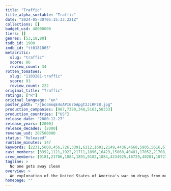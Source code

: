 ```yaml
---
title: "Traffic"
title_alpha_sortable: "Traffic"
date: "2024-05-30T05:15:33.221Z"
collections: []
budget_usd: 48000000
tiers: []
genres: [53,18,80]
tsdb_id: 1900
imdb_id: "tt0181865"
metacritic:
  slug: "traffic"
  score: 86
  review_count: 34
rotten_tomatoes:
  slug: "1103281-traffic"
  score: 93
  review_count: 222
original_title: "Traffic"
ratings: ["R"]
original_language: "en"
poster_path: "/jbccmnqE4oAPI67bApgt2JiRPz8.jpg"
production_companies: [987,7380,348,5163,58333]
production_countries: ["US"]
release_date: "2000-12-27"
release_years: [2000]
release_decades: [2000]
revenue_usd: 207500000
status: "Released"
runtime_minutes: 147
keywords: [2231,5600,456,726,3391,6212,1601,2149,4436,4668,5905,5616,6782,18026,277166]
cast_members: [3392,1121,1922,21711,1896,16429,15860,40481,17052,21708,5365,27563,6065,87956,1159,3926,9274,12798,20899,4589,75604,35552,25544,19492,118045,53257,21710,94089,48136,42824,99856,81687,166543,62037,34248,31714,36803,3283,191182,92777,179882,153926,21134,4606,43010,95797,21675,88031,20807,13657,60875,3136,944478,92328]
crew_members: [9181,21706,1884,1891,9182,1884,4234925,16729,40281,10723,9197]
tagline: >
  No one gets away clean
overview: >
  An exploration of the United States of America's war on drugs from multiple perspectives. For the new head of the Office of National Drug Control Policy, the war becomes personal when he discovers his well-educated daughter is abusing cocaine within their comfortable suburban home. In Mexico, a flawed, but noble policeman agrees to testify against a powerful general in league with a cartel, and in San Diego, a drug kingpin's sheltered trophy wife must learn her husband's ruthless business after he is arrested, endangering her luxurious lifestyle.
homepage: ""
---
```

